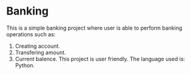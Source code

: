 # Banking
This is a simple banking project where user is able to perform banking operations such as:
1. Creating account.
2. Transfering amount.
3. Current balence.
This project is user friendly.
The language used is: Python.
